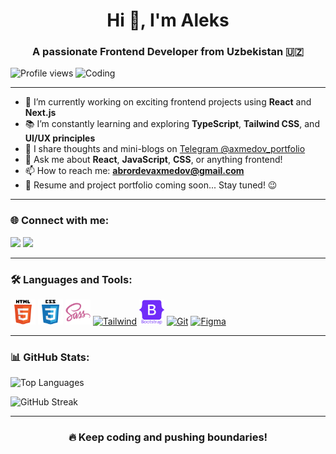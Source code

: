 <h1 align="center">Hi 👋, I'm Aleks</h1>
<h3 align="center">A passionate Frontend Developer from Uzbekistan 🇺🇿</h3>

<img align="right" alt="Coding" width="400" src="https://images.unsplash.com/photo-1461749280684-dccba630e2f6?ixlib=rb-4.0.3&ixid=M3wxMjA3fDB8MHxzZWFyY2h8Mnx8Y29kaW5nfGVufDB8fDB8fHww&w=1000&q=80" />

<p align="left"> 
  <img src="https://komarev.com/ghpvc/?username=abroraxmedov04&label=Profile%20views&color=0e75b6&style=flat" alt="Profile views" />
</p>

---

- 🔭 I’m currently working on exciting frontend projects using **React** and **Next.js**
- 📚 I’m constantly learning and exploring **TypeScript**, **Tailwind CSS**, and **UI/UX principles**
- 📝 I share thoughts and mini-blogs on [Telegram @axmedov_portfolio](https://t.me/axmedov_portfolio)
- 💬 Ask me about **React**, **JavaScript**, **CSS**, or anything frontend!
- 📫 How to reach me: **abrordevaxmedov@gmail.com**
- 📄 Resume and project portfolio coming soon... Stay tuned! 😉

---

<h3 align="left">🌐 Connect with me:</h3>
<p align="left">
  <a href="https://t.me/axmedov_portfolio" target="_blank"><img src="https://img.shields.io/badge/Telegram-2CA5E0?style=for-the-badge&logo=telegram&logoColor=white" /></a>
  <a href="mailto:abrordevaxmedov@gmail.com"><img src="https://img.shields.io/badge/Email-D14836?style=for-the-badge&logo=gmail&logoColor=white" /></a>
</p>

---

<h3 align="left">🛠️ Languages and Tools:</h3>
<p align="left">
  <a href="https://www.w3.org/html/" target="_blank"><img src="https://raw.githubusercontent.com/devicons/devicon/master/icons/html5/html5-original-wordmark.svg" alt="HTML5" width="40" height="40"/></a>
  <a href="https://www.w3schools.com/css/" target="_blank"><img src="https://raw.githubusercontent.com/devicons/devicon/master/icons/css3/css3-original-wordmark.svg" alt="CSS3" width="40" height="40"/></a>
  <a href="https://sass-lang.com" target="_blank"><img src="https://raw.githubusercontent.com/devicons/devicon/master/icons/sass/sass-original.svg" alt="SASS" width="40" height="40"/></a>
  <a href="https://tailwindcss.com/" target="_blank"><img src="https://www.vectorlogo.zone/logos/tailwindcss/tailwindcss-icon.svg" alt="Tailwind" width="40" height="40"/></a>
  <a href="https://getbootstrap.com" target="_blank"><img src="https://raw.githubusercontent.com/devicons/devicon/master/icons/bootstrap/bootstrap-plain-wordmark.svg" alt="Bootstrap" width="40" height="40"/></a>
  <a href="https://git-scm.com/" target="_blank"><img src="https://www.vectorlogo.zone/logos/git-scm/git-scm-icon.svg" alt="Git" width="40" height="40"/></a>
  <a href="https://www.figma.com/" target="_blank"><img src="https://www.vectorlogo.zone/logos/figma/figma-icon.svg" alt="Figma" width="40" height="40"/></a>
</p>

---

<h3 align="left">📊 GitHub Stats:</h3>

<p align="left">
  <img src="https://github-readme-stats.vercel.app/api/top-langs/?username=abroraxmedov04&layout=compact&theme=tokyonight" alt="Top Languages" />
</p>

<p align="left">
  <img src="https://github-readme-streak-stats.herokuapp.com/?user=abroraxmedov04&theme=tokyonight" alt="GitHub Streak" />
</p>

---

<h3 align="center">🔥 Keep coding and pushing boundaries!</h3>

